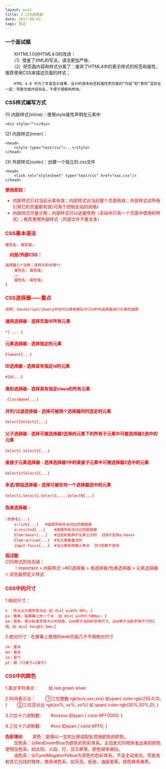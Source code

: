 ```yaml
---
layout: post
title: 2.CSS选择器
date: 2017-08-02 
tags: 笔记   
---
```

### 一个面试题
　　XHTML1.0对HTML4.0的改进：<br>
　　（1）借鉴了XML的写法，语法更加严格;<br>
　　（2）把页面内容和样式分离了：废弃了HTML4中的表示样式的标签和属性，推荐使用CSS来描述页面的样式；

　　`HTML 4.0 中为了丰富显示效果，设计的很多标签和属性把页面的“内容”和“表现”混杂在一起：导致页面内容杂乱，不便于理解和修改。`

### CSS样式编写方式
(1)	内联样式(inline)：使用style属性声明在元素中
```
<div style=""></div>
```
(2)	内部样式(inner)：
```
<head>
    <style type="text/css">...</style>
</head>
```
(3)	外部样式(outer)：创建一个独立的.css文件
```
<head>
    <link rel="stylesheet" type="text/css" href="xxx.css"/>
</head>
```

<font color="#f00">**使用原则：** <font>

 - 内联样式只对当前元素有效；内部样式对当前整个页面有效；外部样式对所有引用它的页面都有效(可用于控制全站的风格)
 - 内联样式尽量少用；内部样式可以适量使用（全站中只有一个页面中使用的样式）；推荐使用外部样式（外部文件不要太多）

### CSS基本语法
```
属性名: 属性值;
```
　**内部/外部CSS：**
```
选择器{/*注释：该样式的作用*/
    属性名: 属性值;
    ……
    属性名: 属性值;
}
```

### CSS选择器——重点
`说明：JavaScript/jQuery中也可以使用类似于CSS中的选择器进行元素的选择`

#### 通用选择器 - 选择页面中所有元素
```
*{ ... } 
```
#### 元素选择器 - 选择指定的元素
```
Element{...}
```
#### ID选择器 - 选择具有指定id的元素
```
#Id{...}
```
#### 类别选择器 - 选择具有指定class的所有元素
```
.ClassName{...}
```
#### 并列/过滤选择器 - 选择可被两个选择器同时选定的元素
```
Select1Select2{...}
```
#### 父子选择器 - 选择可被选择器1选择的元素下的所有子元素中可被选择器2选中的元素
```
Select1 Select2{...}
```
#### 直接子元素选择器 - 选择选择器1中的直接子元素中可被选择器2选中的元素
```
Select1>Select2{...}
```
#### 多选/群组选择器 - 选择可被任何一个选择器选中的元素
```
Select1,Select2,Select3,...,SelectN{...}
```
#### 伪类选择器 - 
```
:伪类名{...}
	a:link{...}	  #选择所有未访问过的超链接
	a:visited{...}	  #选择所有访问过的超链接
	Elem:hover{...}   #当鼠标悬停于元素上方时  IE6只支持a:hover
	Elem:active{...}  #当元素被激活时
	input:foucs{...}  #当元素获得输入焦点  IE7前都不支持
```
<font color="#f00">**面试题**<font><br>
CSS样式的优先级：<br>
　　！important > 内联样式 >#ID选择器 > 类选择器/伪类选择器 > 元素选择器 > 浏览器预定义样式

### CSS中的尺寸
1.相对尺寸：
```
% ：所占父元素的百分比 如 div{ width:50%; }
px：像素，指屏幕上的一个点  如 div{ width:500px; }
em：倍率，表示标准字体大小的倍率。1em等于当前的字体尺寸，2em等于当前字体尺寸的2倍。如 div{ height:3em;}
```
2.绝对尺寸：在屏幕上使用的web页面几乎不用绝对尺寸
```
cm：厘米
mm：毫米
in：英寸
pt：磅（72英寸=1英寸)
```

### CSS中的颜色
1.英文字符表示：
&emsp;&emsp;如 red green silver

2.RGB表示法：
&emsp;&emsp;①三位整数  rgb(xxx,xxx,xxx)    如span{ color:rgb(255.0.0); }
&emsp;&emsp;②三位百分比 rgb(xx%, xx%, xx%)  如 span{ color:rgb(30%,50%,0); }

3.六位十六进制数:
&emsp;&emsp;#xxxxxx    如span { color:#FF0000; }

4.三位十六进制数:
&emsp;&emsp;#xxx       如span { color:#FF0; }

<font color="#f00">**色彩理论**</font>
&emsp;&emsp;原色：能够以一定的比例调配处其他颜色的颜色。<br>
&emsp;&emsp;加色系：以RedGreenBlue为原色的色彩体系。主动发光的物体发出来的颜色使用加色系，如太阳、火焰、灯、显示屏等。颜色越多越白。<br>
&emsp;&emsp;减色系：以CyneMegatonYellow为原色的色彩体系。不会主动发光，而是发射其它光线的物体，使用减色系，如月亮、纸张、油画笔等。颜色越多越黑。